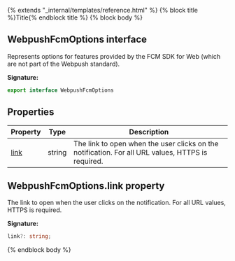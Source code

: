 {% extends "_internal/templates/reference.html" %}
{% block title %}Title{% endblock title %}
{% block body %}

## WebpushFcmOptions interface

Represents options for features provided by the FCM SDK for Web (which are not part of the Webpush standard).

<b>Signature:</b>

```typescript
export interface WebpushFcmOptions 
```

## Properties

|  Property | Type | Description |
|  --- | --- | --- |
|  [link](./firebase-admin_.webpushfcmoptions.md#webpushfcmoptionslink_property) | string | The link to open when the user clicks on the notification. For all URL values, HTTPS is required. |

## WebpushFcmOptions.link property

The link to open when the user clicks on the notification. For all URL values, HTTPS is required.

<b>Signature:</b>

```typescript
link?: string;
```
{% endblock body %}
